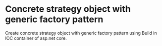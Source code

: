 # Concrete strategy object with generic factory pattern


Create concrete strategy object with generic factory pattern using Build in IOC container of asp.net core.
